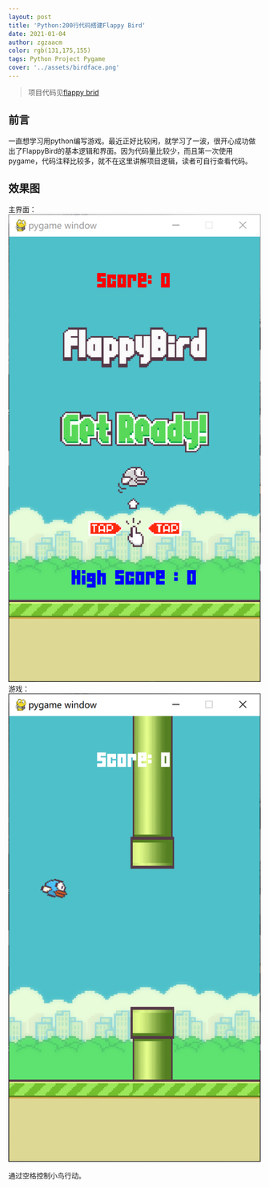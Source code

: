 ```yaml
---
layout: post
title: 'Python:200行代码搭建Flappy Bird'
date: 2021-01-04
author: zgzaacm
color: rgb(131,175,155)
tags: Python Project Pygame
cover: '../assets/birdface.png'
---
```


> 项目代码见[flappy brid](https://github.com/zgzaacm/my-flappy-bird)

## 前言

一直想学习用python编写游戏。最近正好比较闲，就学习了一波，很开心成功做出了FlappyBird的基本逻辑和界面。因为代码量比较少，而且第一次使用pygame，代码注释比较多，就不在这里讲解项目逻辑，读者可自行查看代码。

## 效果图

主界面：
![游戏界面](../assets/界面.png)
游戏：
![游戏内部](../assets/游戏.png)

通过空格控制小鸟行动。
